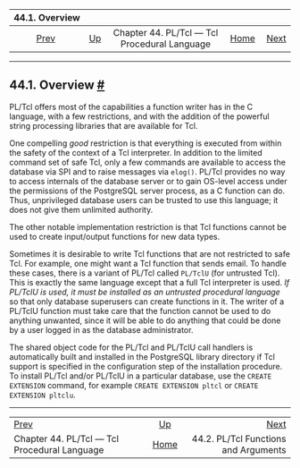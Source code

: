 <!--?xml version="1.0" encoding="UTF-8" standalone="no"?-->

|                           44.1. Overview                           |                                                                 |                                              |                                                       |                                                                      |
| :----------------------------------------------------------------: | :-------------------------------------------------------------- | :------------------------------------------: | ----------------------------------------------------: | -------------------------------------------------------------------: |
| [Prev](pltcl.html "Chapter 44. PL/Tcl — Tcl Procedural Language")  | [Up](pltcl.html "Chapter 44. PL/Tcl — Tcl Procedural Language") | Chapter 44. PL/Tcl — Tcl Procedural Language | [Home](index.html "PostgreSQL 17devel Documentation") |  [Next](pltcl-functions.html "44.2. PL/Tcl Functions and Arguments") |

***

## 44.1. Overview [#](#PLTCL-OVERVIEW)

PL/Tcl offers most of the capabilities a function writer has in the C language, with a few restrictions, and with the addition of the powerful string processing libraries that are available for Tcl.

One compelling *good* restriction is that everything is executed from within the safety of the context of a Tcl interpreter. In addition to the limited command set of safe Tcl, only a few commands are available to access the database via SPI and to raise messages via `elog()`. PL/Tcl provides no way to access internals of the database server or to gain OS-level access under the permissions of the PostgreSQL server process, as a C function can do. Thus, unprivileged database users can be trusted to use this language; it does not give them unlimited authority.

The other notable implementation restriction is that Tcl functions cannot be used to create input/output functions for new data types.

Sometimes it is desirable to write Tcl functions that are not restricted to safe Tcl. For example, one might want a Tcl function that sends email. To handle these cases, there is a variant of PL/Tcl called `PL/TclU` (for untrusted Tcl). This is exactly the same language except that a full Tcl interpreter is used. *If PL/TclU is used, it must be installed as an untrusted procedural language* so that only database superusers can create functions in it. The writer of a PL/TclU function must take care that the function cannot be used to do anything unwanted, since it will be able to do anything that could be done by a user logged in as the database administrator.

The shared object code for the PL/Tcl and PL/TclU call handlers is automatically built and installed in the PostgreSQL library directory if Tcl support is specified in the configuration step of the installation procedure. To install PL/Tcl and/or PL/TclU in a particular database, use the `CREATE EXTENSION` command, for example `CREATE EXTENSION pltcl` or `CREATE EXTENSION pltclu`.

***

|                                                                    |                                                                 |                                                                      |
| :----------------------------------------------------------------- | :-------------------------------------------------------------: | -------------------------------------------------------------------: |
| [Prev](pltcl.html "Chapter 44. PL/Tcl — Tcl Procedural Language")  | [Up](pltcl.html "Chapter 44. PL/Tcl — Tcl Procedural Language") |  [Next](pltcl-functions.html "44.2. PL/Tcl Functions and Arguments") |
| Chapter 44. PL/Tcl — Tcl Procedural Language                       |      [Home](index.html "PostgreSQL 17devel Documentation")      |                                 44.2. PL/Tcl Functions and Arguments |
